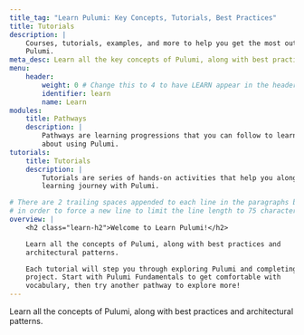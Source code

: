 ```yaml
---
title_tag: "Learn Pulumi: Key Concepts, Tutorials, Best Practices"
title: Tutorials
description: |
    Courses, tutorials, examples, and more to help you get the most out of
    Pulumi.
meta_desc: Learn all the key concepts of Pulumi, along with best practices and architectural patterns with these curated tutorials.
menu:
    header:
        weight: 0 # Change this to 4 to have LEARN appear in the header bar.
        identifier: learn
        name: Learn
modules:
    title: Pathways
    description: |
        Pathways are learning progressions that you can follow to learn more
        about using Pulumi.
tutorials:
    title: Tutorials
    description: |
        Tutorials are series of hands-on activities that help you along your
        learning journey with Pulumi.

# There are 2 trailing spaces appended to each line in the paragraphs below
# in order to force a new line to limit the line length to 75 characters.
overview: |
    <h2 class="learn-h2">Welcome to Learn Pulumi!</h2>

    Learn all the concepts of Pulumi, along with best practices and
    architectural patterns.

    Each tutorial will step you through exploring Pulumi and completing a
    project. Start with Pulumi Fundamentals to get comfortable with
    vocabulary, then try another pathway to explore more!
---
```


Learn all the concepts of Pulumi, along with best practices and architectural patterns.
